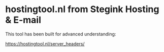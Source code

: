 # hostingtool.nl from Stegink Hosting & E-mail

This tool has been built for advanced understanding:

https://hostingtool.nl/server_headers/
